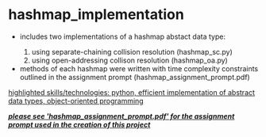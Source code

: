 <h1>hashmap_implementation</h1>
<ul>
  <li>includes two implementations of a hashmap abstact data type:</li>
  <ol>
  <li>using separate-chaining collision resolution (hashmap_sc.py)</li>
  <li>using open-addressing collison resolution (hashmap_oa.py)</li>
  </ol>
<li>methods of each hashmap were written with time complexity constraints outlined in the assignment prompt (hashmap_assignment_prompt.pdf)</li>
</ul>
<p>
    <u>highlighted skills/technologies:<u> python, efficient implementation of abstract data types, object-oriented programming
  </p>

<b><em>please see 'hashmap_assignment_prompt.pdf' for the assignment prompt used in the creation of this project</em></b>

